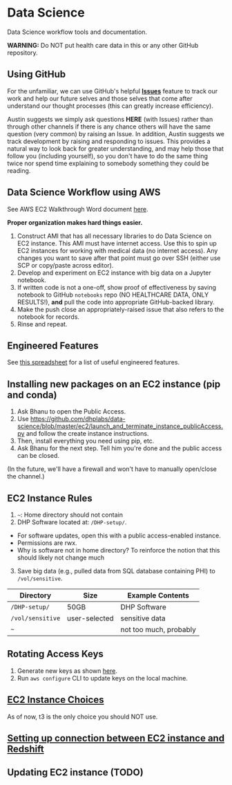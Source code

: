 # Data Science

Data Science workflow tools and documentation.

**WARNING:** Do NOT put health care data in this or any other GitHub
repository.

## Using GitHub

For the unfamiliar, we can use GitHub's helpful [**Issues**](https://guides.github.com/features/issues/)
feature to track
our work and help our future selves and those selves that come after understand
our thought processes (this can greatly increase efficiency).

Austin suggests we simply ask questions **HERE** (with Issues) rather than through other
channels if there is any chance others will have the same question (very
common) by raising an Issue. In addition, Austin suggests we track  development
by raising and responding to issues. This provides a natural way to look back
for greater understanding, and may  help those that follow you (including
yourself), so you don't have to do the same thing twice nor spend time
explaining to somebody something they could be reading.

## Data Science Workflow using AWS

See AWS EC2 Walkthrough Word document [here](https://launchpointcorporation-my.sharepoint.com/:w:/g/personal/aprivett_discoveryhealthpartners_com/EX0oajtn7hlGr1dBPc25V-QB3zYM6DeV2hQXwdgj2XdRxQ?e=TnLsiU).

**Proper organization makes hard things easier.**

1. Construct AMI that has all necessary libraries to do Data Science on EC2
instance. This AMI must have internet access. Use this to spin up EC2
instances for working with medical data (no internet access). Any changes you
want to save after that point must go over SSH (either use SCP or copy/paste
across editor).
2. Develop and experiment on EC2 instance with big data on a Jupyter notebook.
3. If written code is not a one-off, show proof of effectiveness by saving
notebook to GitHub `notebooks` repo (NO HEALTHCARE DATA, ONLY RESULTS!),
**and** pull the code into appropriate GitHub-backed library.
4. Make the push close an appropriately-raised issue that also refers to the
notebook for records.
5. Rinse and repeat.

## Engineered Features

See [this spreadsheet](https://launchpointcorporation-my.sharepoint.com/:x:/g/personal/aprivett_discoveryhealthpartners_com/EaaAFunfBMZNh6Wyx5AI6PcB5_wDyeEuFUX5QQevik3nCA?e=poLise)
for a list of useful engineered features.

## Installing new packages on an EC2 instance (pip and conda)

1. Ask Bhanu to open the Public Access.
1. Use https://github.com/dhplabs/data-science/blob/master/ec2/launch_and_terminate_instance_publicAccess.py and follow the create instance instructions.
2. Then, install everything you need using pip, etc.
3. Ask Bhanu for the next step. Tell him you're done and the public access can be closed.

(In the future, we'll have a firewall and won't have to manually open/close the channel.)

## EC2 Instance Rules

1. `~`: Home directory should not contain
2. DHP Software located at: `/DHP-setup/`.
  - For software updates, open this with a public access-enabled instance.
  - Permissions are rwx.
  - Why is software not in home directory? To reinforce the notion that this should likely not change much
3. Save big data (e.g., pulled data from SQL database containing PHI) to `/vol/sensitive`.

| Directory        | Size          | Example Contents       |
| ---------------- | ------------- | ---------------------- |
| `/DHP-setup/`    | 50GB          | DHP Software           |
| `/vol/sensitive` | user-selected | sensitive data         |
| `~`              |               | not too much, probably |

## Rotating Access Keys
1. Generate new keys as shown [here](https://aws.amazon.com/blogs/security/how-to-rotate-access-keys-for-iam-users/).
2. Run `aws configure` CLI to update keys on the local machine.

## [EC2 Instance Choices](https://www.ec2instances.info/)
As of now, t3 is the only choice you should NOT use.

## [Setting up connection between EC2 instance and Redshift](https://github.com/dhplabs/data-science/issues/10#issuecomment-444999492)

## Updating EC2 instance (TODO)
